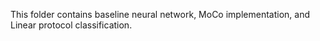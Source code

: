 This folder contains baseline neural network, MoCo implementation, and Linear protocol classification.
